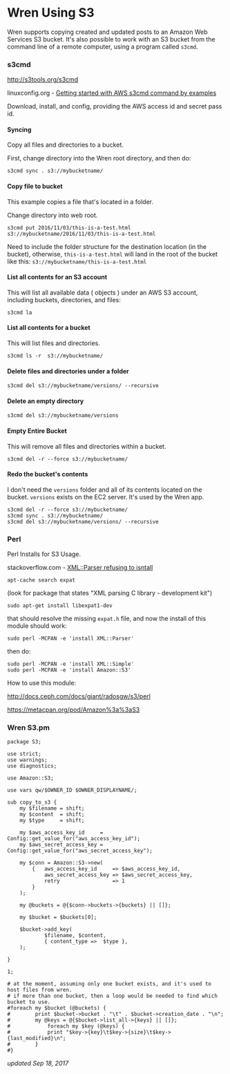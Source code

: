 # Wren Using S3

Wren supports copying created and updated posts to an Amazon Web Services S3 bucket.  It's also possible to work with an S3 bucket from the command line of a remote computer, using a program called `s3cmd`.


### s3cmd

<http://s3tools.org/s3cmd>

linuxconfig.org - [Getting started with AWS s3cmd command by examples](https://linuxconfig.org/getting-started-with-aws-s3cmd-command-by-examples)

Download, install, and config, providing the AWS access id and secret pass id.



#### Syncing

Copy all files and directories to a bucket.

First, change directory into the Wren root directory, and then do:

    s3cmd sync . s3://mybucketname/




#### Copy file to bucket 

This example copies a file that's located in a folder.

Change directory into web root.

    s3cmd put 2016/11/03/this-is-a-test.html s3://mybucketname/2016/11/03/this-is-a-test.html

Need to include the folder structure for the destination location (in the bucket), otherwise, `this-is-a-test.html` will land in the root of the bucket like this: `s3://mybucketname/this-is-a-test.html`




#### List all contents for an S3 account

This will list all available data ( objects ) under an AWS S3 account, including buckets, directories, and files:

    s3cmd la




#### List all contents for a bucket 

This will list files and directories.

    s3cmd ls -r  s3://mybucketname/




#### Delete files and directories under a folder

    s3cmd del s3://mybucketname/versions/ --recursive




#### Delete an empty directory

    s3cmd del s3://mybucketname/versions



#### Empty Entire Bucket

This will remove all files and directories within a bucket.

    s3cmd del -r --force s3://mybucketname/



#### Redo the bucket's contents

I don't need the `versions` folder and all of its contents located on the bucket. `versions` exists on the EC2 server. It's used by the Wren app.

    s3cmd del -r --force s3://mybucketname/
    s3cmd sync . s3://mybucketname/  
    s3cmd del s3://mybucketname/versions/ --recursive




### Perl

Perl Installs for S3 Usage.

stackoverflow.com - [XML::Parser refusing to isntall](http://stackoverflow.com/questions/13986282/xmlparser-refusing-to-install)


    apt-cache search expat

(look for package that states "XML parsing C library - development kit")

    sudo apt-get install libexpat1-dev

that should resolve the missing `expat.h` file, and now the install of this module should work:

    sudo perl -MCPAN -e 'install XML::Parser'

then do:

    sudo perl -MCPAN -e 'install XML::Simple'
    sudo perl -MCPAN -e 'install Amazon::S3'


How to use this module:

<http://docs.ceph.com/docs/giant/radosgw/s3/perl>

<https://metacpan.org/pod/Amazon%3a%3aS3>



### Wren S3.pm

    package S3;
    
    use strict;
    use warnings;
    use diagnostics;
    
    use Amazon::S3;
    
    use vars qw/$OWNER_ID $OWNER_DISPLAYNAME/;
    
    sub copy_to_s3 {
        my $filename = shift;
        my $content  = shift;
        my $type     = shift;
         
        my $aws_access_key_id     = Config::get_value_for("aws_access_key_id");
        my $aws_secret_access_key = Config::get_value_for("aws_secret_access_key");
    
        my $conn = Amazon::S3->new(
            {   aws_access_key_id     => $aws_access_key_id,
                aws_secret_access_key => $aws_secret_access_key,
                retry                 => 1
            }
        );
    
        my @buckets = @{$conn->buckets->{buckets} || []};
    
        my $bucket = $buckets[0];
    
        $bucket->add_key(
                $filename, $content,
                { content_type =>  $type },
        );
    
    }
    
    1;
    
    # at the moment, assuming only one bucket exists, and it's used to host files from wren.
    # if more than one bucket, then a loop would be needed to find which bucket to use.
    #foreach my $bucket (@buckets) {
    #        print $bucket->bucket . "\t" . $bucket->creation_date . "\n";
    #        my @keys = @{$bucket->list_all->{keys} || []};
    #            foreach my $key (@keys) {
    #            print "$key->{key}\t$key->{size}\t$key->{last_modified}\n";
    #        }
    #}


*updated Sep 18, 2017*


